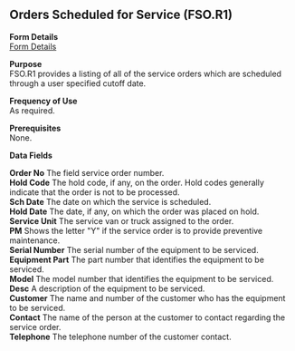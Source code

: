 ##  Orders Scheduled for Service (FSO.R1)

<PageHeader />

**Form Details**  
[ Form Details ](FSO-R1-1/README.md)   

**Purpose**  
FSO.R1 provides a listing of all of the service orders which are scheduled
through a user specified cutoff date.

**Frequency of Use**  
As required.

**Prerequisites**  
None.

**Data Fields**

**Order No** The field service order number.  
**Hold Code** The hold code, if any, on the order. Hold codes generally
indicate that the order is not to be processed.  
**Sch Date** The date on which the service is scheduled.  
**Hold Date** The date, if any, on which the order was placed on hold.  
**Service Unit** The service van or truck assigned to the order.  
**PM** Shows the letter "Y" if the service order is to provide preventive
maintenance.  
**Serial Number** The serial number of the equipment to be serviced.  
**Equipment Part** The part number that identifies the equipment to be
serviced.  
**Model** The model number that identifies the equipment to be serviced.  
**Desc** A description of the equipment to be serviced.  
**Customer** The name and number of the customer who has the equipment to be
serviced.  
**Contact** The name of the person at the customer to contact regarding the
service order.  
**Telephone** The telephone number of the customer contact.  
  
<badge text= "Version 8.10.57" vertical="middle" />

<PageFooter />